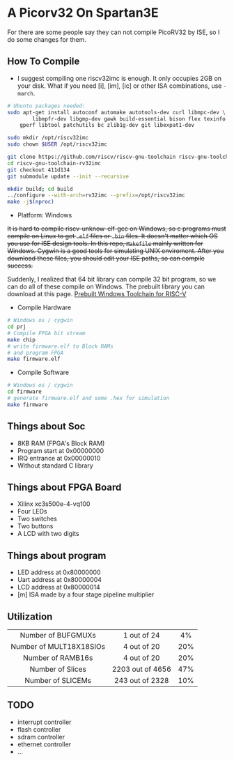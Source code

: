 # A Picorv32 On Spartan3E  

For there are some people say they can not compile PicoRV32 by ISE, so I do some changes for them.  

## How To Compile  

- I suggest compiling one riscv32imc is enough. It only occupies 2GB on your disk. What if you need [i], [im], [ic] or other ISA combinations, use `-march`.

```bash
# Ubuntu packages needed:
sudo apt-get install autoconf automake autotools-dev curl libmpc-dev \
        libmpfr-dev libgmp-dev gawk build-essential bison flex texinfo \
    gperf libtool patchutils bc zlib1g-dev git libexpat1-dev

sudo mkdir /opt/riscv32imc
sudo chown $USER /opt/riscv32imc

git clone https://github.com/riscv/riscv-gnu-toolchain riscv-gnu-toolchain-rv32imc
cd riscv-gnu-toolchain-rv32imc
git checkout 411d134
git submodule update --init --recursive

mkdir build; cd build
../configure --with-arch=rv32imc --prefix=/opt/riscv32imc
make -j$(nproc)
```

- Platform: Windows  

~~It is hard to compile riscv-unknow-elf-gcc on Windows, so c programs must compile on Linux to get `.elf` files or `.bin` files. It doesn't matter which OS you use for ISE design tools. In this repo, `Makefile` mainly written for Windows. Cygwin is a good tools for simulating UNIX enviroment. After you download these files, you should edit your ISE paths, so can compile success.~~  

Suddenly, I realized that 64 bit library can compile 32 bit program, so we can do all of these compile on Windows. The prebuilt library you can download at this page. [Prebuilt Windows Toolchain for RISC-V](https://gnutoolchains.com/risc-v/)  

- Compile Hardware  

```bash
# Windows os / cygwin
cd prj
# Compile FPGA bit stream
make chip
# write firmware.elf to Block RAMs
# and program FPGA
make firmware.elf
```

- Compile Software  

```bash
# Windows os / cygwin
cd firmware
# generate firmware.elf and some .hex for simulation
make firmware
```

## Things about Soc  

- 8KB RAM (FPGA's Block RAM)
- Program start at 0x00000000
- IRQ entrance at 0x00000010
- Without standard C library  

## Things about FPGA Board  

- Xilinx xc3s500e-4-vq100
- Four LEDs
- Two switches
- Two buttons
- A LCD with two digits

## Things about program  

- LED address at 0x80000000
- Uart address at 0x80000004
- LCD address at 0x80000014
- [m] ISA made by a four stage pipeline multiplier

## Utilization  
|      |      |      |
| :----: | :----: | :----: |
|  Number of BUFGMUXs    |  1 out of 24    |   4%   |
|  Number of MULT18X18SIOs     |  4 out of 20    |    20%   |
|  Number of RAMB16s   |  4 out of 20    |   20%    |
| Number of Slices |2203 out of 4656|47%|
| Number of SLICEMs  |243 out of 2328|10%|

## TODO
- interrupt controller
- flash controller
- sdram controller
- ethernet controller
- ...
